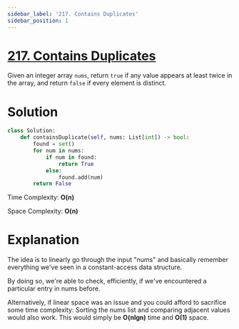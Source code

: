 ```yaml
---
sidebar_label: '217. Contains Duplicates'
sidebar_position: 1
---
```

# [217. Contains Duplicates](https://leetcode.com/problems/contains-duplicate/)

Given an integer array <code>nums</code>, return <code>true</code> if any value appears at least twice in the array, and return <code>false</code> if every element is distinct.

# Solution

```py
class Solution:
    def containsDuplicate(self, nums: List[int]) -> bool:
        found = set()
        for num in nums:
            if num in found:
                return True
            else:
                found.add(num)
        return False
```
Time Complexity: **O(n)**

Space Complexity: **O(n)**
# Explanation

The idea is to linearly go through the input "nums" and basically remember everything we've seen in a constant-access data structure.

By doing so, we're able to check, efficiently, if we've encountered a particular entry in nums before.

Alternatively, if linear space was an issue and you could afford to sacrifice some time complexity:
Sorting the nums list and comparing adjacent values would also work. This would simply be **O(nlgn)** time and **O(1)** space.
